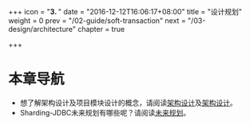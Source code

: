 +++
icon = "<b>3. </b>"
date = "2016-12-12T16:06:17+08:00"
title = "设计规划"
weight = 0
prev = "/02-guide/soft-transaction"
next = "/03-design/architecture"
chapter = true

+++

# 本章导航

 - 想了解架构设计及项目模块设计的概念，请阅读[架构设计](/03-design/architecture)及[架构设计](/03-design/module)。
 - Sharding-JDBC未来规划有哪些呢？请阅读[未来规划](/03-design/roadmap)。